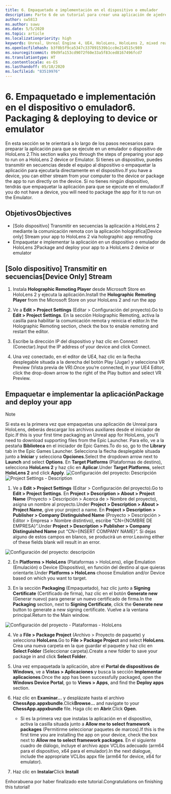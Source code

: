 ```yaml
---
title: 6. Empaquetado e implementación en el dispositivo o emulador
description: Parte 6 de un tutorial para crear una aplicación de ajedrez sencilla con Unreal Engine 4 y el complemento UX Tools de Mixed Reality Toolkit.
author: sw5813
ms.author: suwu
ms.date: 5/5/2020
ms.topic: article
ms.localizationpriority: high
keywords: Unreal, Unreal Engine 4, UE4, HoloLens, HoloLens 2, mixed reality, tutorial, getting started, mrtk, uxt, UX Tools, documentation
ms.openlocfilehash: b3f0b5f9ca5347c337091539b1cc0e214515c989
ms.sourcegitcommit: 09d9fa153cd9072f60e33a5f83ced8167496fcd7
ms.translationtype: HT
ms.contentlocale: es-ES
ms.lasthandoff: 05/18/2020
ms.locfileid: "83519976"
---
```

# <a name="6-packaging--deploying-to-device-or-emulator"></a><span data-ttu-id="c58d2-104">6. Empaquetado e implementación en el dispositivo o emulador</span><span class="sxs-lookup"><span data-stu-id="c58d2-104">6. Packaging & deploying to device or emulator</span></span>

<span data-ttu-id="c58d2-105">En esta sección se te orientará a lo largo de los pasos necesarios para preparar la aplicación para que se ejecute en un emulador o dispositivo de HoloLens 2.</span><span class="sxs-lookup"><span data-stu-id="c58d2-105">This section walks you through the steps of preparing your app to run on a HoloLens 2 device or Emulator.</span></span> <span data-ttu-id="c58d2-106">Si tienes un dispositivo, puedes transmitir en secuencias desde el equipo al dispositivo o empaquetar la aplicación para ejecutarla directamente en el dispositivo.</span><span class="sxs-lookup"><span data-stu-id="c58d2-106">If you have a device, you can either stream from your computer to the device or package the app to run directly on the device.</span></span> <span data-ttu-id="c58d2-107">Si no tienes ningún dispositivo, tendrás que empaquetar la aplicación para que se ejecute en el emulador.</span><span class="sxs-lookup"><span data-stu-id="c58d2-107">If you do not have a device, you will need to package the app for it to run on the Emulator.</span></span> 

## <a name="objectives"></a><span data-ttu-id="c58d2-108">Objetivos</span><span class="sxs-lookup"><span data-stu-id="c58d2-108">Objectives</span></span>

* <span data-ttu-id="c58d2-109">[Solo dispositivo] Transmitir en secuencias la aplicación a HoloLens 2 mediante la comunicación remota con la aplicación holográfica</span><span class="sxs-lookup"><span data-stu-id="c58d2-109">[Device only] Stream your app to HoloLens 2 via holographic app remoting</span></span>
* <span data-ttu-id="c58d2-110">Empaquetar e implementar la aplicación en un dispositivo o emulador de HoloLens 2</span><span class="sxs-lookup"><span data-stu-id="c58d2-110">Package and deploy your app to a HoloLens 2 device or emulator</span></span>

## <a name="device-only-stream"></a><span data-ttu-id="c58d2-111">[Solo dispositivo] Transmitir en secuencias</span><span class="sxs-lookup"><span data-stu-id="c58d2-111">[Device Only] Stream</span></span>

1.  <span data-ttu-id="c58d2-112">Instala **Holographic Remoting Player** desde Microsoft Store en HoloLens 2 y ejecuta la aplicación.</span><span class="sxs-lookup"><span data-stu-id="c58d2-112">Install the **Holographic Remoting Player** from the Microsoft Store on your HoloLens 2 and run the app</span></span>

2.  <span data-ttu-id="c58d2-113">Ve a **Edit > Project Settings** (Editar > Configuración del proyecto).</span><span class="sxs-lookup"><span data-stu-id="c58d2-113">Go to **Edit > Project Settings**.</span></span> <span data-ttu-id="c58d2-114">En la sección Holographic Remoting, activa la casilla para habilitar la comunicación remota y reinicia el editor.</span><span class="sxs-lookup"><span data-stu-id="c58d2-114">In the Holographic Remoting section, check the box to enable remoting and restart the editor.</span></span>

3.  <span data-ttu-id="c58d2-115">Escribe la dirección IP del dispositivo y haz clic en Connect (Conectar).</span><span class="sxs-lookup"><span data-stu-id="c58d2-115">Input the IP address of your device and click Connect.</span></span>

4.  <span data-ttu-id="c58d2-116">Una vez conectado, en el editor de UE4, haz clic en la flecha desplegable situada a la derecha del botón Play (Jugar) y selecciona VR Preview (Vista previa de VR).</span><span class="sxs-lookup"><span data-stu-id="c58d2-116">Once you’re connected, in your UE4 Editor, click the drop-down arrow to the right of the Play button and select VR Preview.</span></span>

## <a name="package-and-deploy-your-app"></a><span data-ttu-id="c58d2-117">Empaquetar e implementar la aplicación</span><span class="sxs-lookup"><span data-stu-id="c58d2-117">Package and deploy your app</span></span> 

>[!NOTE]
><span data-ttu-id="c58d2-118">Si esta es la primera vez que empaquetas una aplicación de Unreal para HoloLens, deberás descargar los archivos auxiliares desde el iniciador de Epic.</span><span class="sxs-lookup"><span data-stu-id="c58d2-118">If this is your first time packaging an Unreal app for HoloLens, you'll need to download supporting files from the Epic Launcher.</span></span> <span data-ttu-id="c58d2-119">Para ello, ve a la pestaña **Biblioteca** en el iniciador de Epic Games.</span><span class="sxs-lookup"><span data-stu-id="c58d2-119">To do so, go to the **Library** tab in the Epic Games Launcher.</span></span> <span data-ttu-id="c58d2-120">Selecciona la flecha desplegable situada junto a **Iniciar** y selecciona **Opciones**.</span><span class="sxs-lookup"><span data-stu-id="c58d2-120">Select the dropdown arrow next to **Launch** and select **Options**.</span></span> <span data-ttu-id="c58d2-121">En **Target Platforms** (Plataformas de destino), selecciona **HoloLens 2** y haz clic en **Aplicar**.</span><span class="sxs-lookup"><span data-stu-id="c58d2-121">Under **Target Platforms**, select **HoloLens 2** and click **Apply**.</span></span> 
><span data-ttu-id="c58d2-122">![Configuración del proyecto: Descripción](images/unreal-uxt/6-installationoptions.PNG)</span><span class="sxs-lookup"><span data-stu-id="c58d2-122">![Project Settings - Description](images/unreal-uxt/6-installationoptions.PNG)</span></span>

1.  <span data-ttu-id="c58d2-123">Ve a **Edit > Project Settings** (Editar > Configuración del proyecto).</span><span class="sxs-lookup"><span data-stu-id="c58d2-123">Go to **Edit > Project Settings**.</span></span> <span data-ttu-id="c58d2-124">En **Project > Description > About > Project Name** (Proyecto > Descripción > Acerca de > Nombre del proyecto), asigna un nombre al proyecto.</span><span class="sxs-lookup"><span data-stu-id="c58d2-124">Under **Project > Description > About > Project Name**, give your project a name.</span></span> <span data-ttu-id="c58d2-125">En **Project > Description > Publisher > Company Distinguished Name** (Proyecto > Descripción > Editor > Empresa > Nombre distintivo), escribe “CN={NOMBRE DE EMPRESA}”.</span><span class="sxs-lookup"><span data-stu-id="c58d2-125">Under **Project > Description > Publisher > Company Distinguished Name** put “CN={INSERT COMPANY NAME}”.</span></span> <span data-ttu-id="c58d2-126">Si dejas alguno de estos campos en blanco, se producirá un error.</span><span class="sxs-lookup"><span data-stu-id="c58d2-126">Leaving either of these fields blank will result in an error.</span></span> 

![Configuración del proyecto: descripción](images/unreal-uxt/6-cn.PNG)

2.  <span data-ttu-id="c58d2-128">En **Platforms > HoloLens** (Plataformas > HoloLens), elige Emulation (Emulación) o Device (Dispositivo), en función del destino al que quieras orientarte.</span><span class="sxs-lookup"><span data-stu-id="c58d2-128">Under **Platforms > HoloLens** choose Emulation and/or Device based on which you want to target.</span></span>

3.  <span data-ttu-id="c58d2-129">En la sección **Packaging** (Empaquetado), haz clic junto a **Signing Certificate** (Certificado de firma), haz clic en el botón **Generate new** (Generar nuevo) para generar un nuevo certificado de firma.</span><span class="sxs-lookup"><span data-stu-id="c58d2-129">In the **Packaging** section, next to **Signing Certificate**, click the **Generate new** button to generate a new signing certificate.</span></span> <span data-ttu-id="c58d2-130">Vuelve a la ventana principal.</span><span class="sxs-lookup"><span data-stu-id="c58d2-130">Return to the Main window.</span></span>

![Configuración del proyecto - Plataformas - HoloLens](images/unreal-uxt/6-packaging.PNG)

4.  <span data-ttu-id="c58d2-132">Ve a **File > Package Project** (Archivo > Proyecto de paquete) y selecciona **HoloLens**.</span><span class="sxs-lookup"><span data-stu-id="c58d2-132">Go to **File > Package Project** and select **HoloLens**.</span></span> <span data-ttu-id="c58d2-133">Crea una nueva carpeta en la que guardar el paquete y haz clic en **Select Folder** (Seleccionar carpeta).</span><span class="sxs-lookup"><span data-stu-id="c58d2-133">Create a new folder to save your package in and click **Select Folder**.</span></span> 

5.  <span data-ttu-id="c58d2-134">Una vez empaquetada la aplicación, abre el **Portal de dispositivos de Windows**, ve a **Vistas > Aplicaciones** y busca la sección **Implementar aplicaciones**.</span><span class="sxs-lookup"><span data-stu-id="c58d2-134">Once the app has been successfully packaged, open the **Windows Device Portal**, go to **Views > Apps**, and find the **Deploy apps** section.</span></span>

6.  <span data-ttu-id="c58d2-135">Haz clic en **Examinar...** y desplázate hasta el archivo **ChessApp.appxbundle**.</span><span class="sxs-lookup"><span data-stu-id="c58d2-135">Click**Browse...** and navigate to your **ChessApp.appxbundle** file.</span></span> <span data-ttu-id="c58d2-136">Haga clic en **Abrir**.</span><span class="sxs-lookup"><span data-stu-id="c58d2-136">Click **Open**.</span></span> 

    * <span data-ttu-id="c58d2-137">Si es la primera vez que instalas la aplicación en el dispositivo, activa la casilla situada junto a **Allow me to select framework packages** (Permitirme seleccionar paquetes de marcos).</span><span class="sxs-lookup"><span data-stu-id="c58d2-137">If this is the first time you are installing the app on your device, check the box next to **Allow me to select framework packages**.</span></span> <span data-ttu-id="c58d2-138">En el siguiente cuadro de diálogo, incluye el archivo appx VCLibs adecuado (arm64 para el dispositivo, x64 para el emulador).</span><span class="sxs-lookup"><span data-stu-id="c58d2-138">In the next dialogue, include the appropriate VCLibs appx file (arm64 for device, x64 for emulator).</span></span> 

7.  <span data-ttu-id="c58d2-139">Haz clic en **Instalar**</span><span class="sxs-lookup"><span data-stu-id="c58d2-139">Click **Install**</span></span>

<span data-ttu-id="c58d2-140">Enhorabuena por haber finalizado este tutorial.</span><span class="sxs-lookup"><span data-stu-id="c58d2-140">Congratulations on finishing this tutorial!</span></span>  